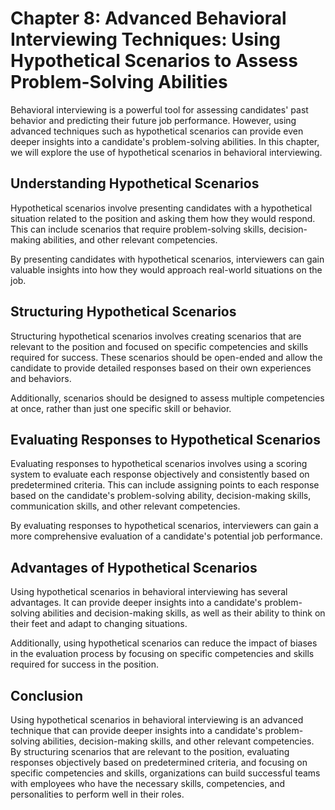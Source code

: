 Chapter 8: Advanced Behavioral Interviewing Techniques: Using Hypothetical Scenarios to Assess Problem-Solving Abilities
========================================================================================================================

Behavioral interviewing is a powerful tool for assessing candidates' past behavior and predicting their future job performance. However, using advanced techniques such as hypothetical scenarios can provide even deeper insights into a candidate's problem-solving abilities. In this chapter, we will explore the use of hypothetical scenarios in behavioral interviewing.

Understanding Hypothetical Scenarios
------------------------------------

Hypothetical scenarios involve presenting candidates with a hypothetical situation related to the position and asking them how they would respond. This can include scenarios that require problem-solving skills, decision-making abilities, and other relevant competencies.

By presenting candidates with hypothetical scenarios, interviewers can gain valuable insights into how they would approach real-world situations on the job.

Structuring Hypothetical Scenarios
----------------------------------

Structuring hypothetical scenarios involves creating scenarios that are relevant to the position and focused on specific competencies and skills required for success. These scenarios should be open-ended and allow the candidate to provide detailed responses based on their own experiences and behaviors.

Additionally, scenarios should be designed to assess multiple competencies at once, rather than just one specific skill or behavior.

Evaluating Responses to Hypothetical Scenarios
----------------------------------------------

Evaluating responses to hypothetical scenarios involves using a scoring system to evaluate each response objectively and consistently based on predetermined criteria. This can include assigning points to each response based on the candidate's problem-solving ability, decision-making skills, communication skills, and other relevant competencies.

By evaluating responses to hypothetical scenarios, interviewers can gain a more comprehensive evaluation of a candidate's potential job performance.

Advantages of Hypothetical Scenarios
------------------------------------

Using hypothetical scenarios in behavioral interviewing has several advantages. It can provide deeper insights into a candidate's problem-solving abilities and decision-making skills, as well as their ability to think on their feet and adapt to changing situations.

Additionally, using hypothetical scenarios can reduce the impact of biases in the evaluation process by focusing on specific competencies and skills required for success in the position.

Conclusion
----------

Using hypothetical scenarios in behavioral interviewing is an advanced technique that can provide deeper insights into a candidate's problem-solving abilities, decision-making skills, and other relevant competencies. By structuring scenarios that are relevant to the position, evaluating responses objectively based on predetermined criteria, and focusing on specific competencies and skills, organizations can build successful teams with employees who have the necessary skills, competencies, and personalities to perform well in their roles.

